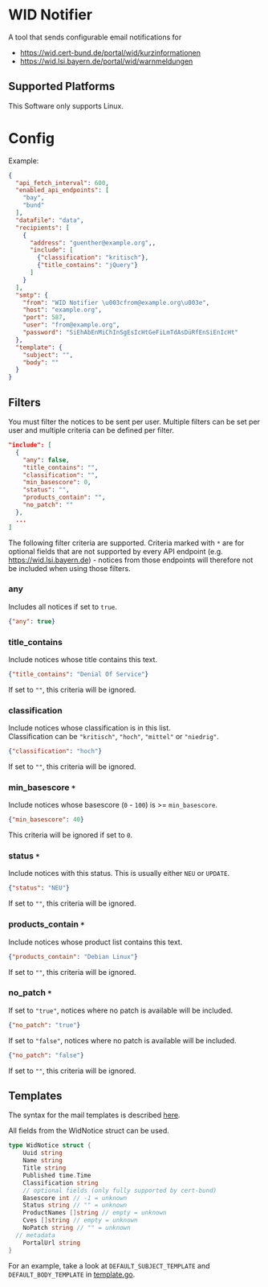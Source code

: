 # WID Notifier

A tool that sends configurable email notifications for

- https://wid.cert-bund.de/portal/wid/kurzinformationen
- https://wid.lsi.bayern.de/portal/wid/warnmeldungen

## Supported Platforms

This Software only supports Linux.

# Config

Example:

```json
{
  "api_fetch_interval": 600,
  "enabled_api_endpoints": [
    "bay",
    "bund"
  ],
  "datafile": "data",
  "recipients": [
    {
      "address": "guenther@example.org",,
      "include": [
        {"classification": "kritisch"},
        {"title_contains": "jQuery"}
      ]
    }
  ],
  "smtp": {
    "from": "WID Notifier \u003cfrom@example.org\u003e",
    "host": "example.org",
    "port": 587,
    "user": "from@example.org",
    "password": "SiEhAbEnMiChInSgEsIcHtGeFiLmTdAsDüRfEnSiEnIcHt"
  },
  "template": {
    "subject": "",
    "body": ""
  }
}
```

## Filters

You must filter the notices to be sent per user. Multiple filters can be set per user and multiple criteria can be defined per filter.

```json
"include": [
  {
    "any": false,
    "title_contains": "",
    "classification": "",
    "min_basescore": 0,
    "status": "",
    "products_contain": "",
    "no_patch": ""
  },
  ...
]
```

The following filter criteria are supported. Criteria marked with `*` are for optional fields that are not supported by every API endpoint (e.g. https://wid.lsi.bayern.de) - notices from those endpoints will therefore not be included when using those filters.

### any

Includes all notices if set to `true`.

```json
{"any": true}
```

### title_contains

Include notices whose title contains this text.

```json
{"title_contains": "Denial Of Service"}
```
If set to `""`, this criteria will be ignored.

### classification

Include notices whose classification is in this list.  
Classification can be `"kritisch"`, `"hoch"`, `"mittel"` or `"niedrig"`.

```json
{"classification": "hoch"}
```
If set to `""`, this criteria will be ignored.

### min_basescore `*`

Include notices whose basescore (`0` - `100`) is >= `min_basescore`.

```json
{"min_basescore": 40}
```
This criteria will be ignored if set to `0`.

### status `*`

Include notices with this status. This is usually either `NEU` or `UPDATE`.

```json
{"status": "NEU"}
```
If set to `""`, this criteria will be ignored.

### products_contain `*`

Include notices whose product list contains this text.

```json
{"products_contain": "Debian Linux"}
```
If set to `""`, this criteria will be ignored.

### no_patch `*`

If set to `"true"`, notices where no patch is available will be included.

```json
{"no_patch": "true"}
```

If set to `"false"`, notices where no patch is available will be included.

```json
{"no_patch": "false"}
```

If set to `""`, this criteria will be ignored.

## Templates

The syntax for the mail templates is described [here](https://pkg.go.dev/text/template).

All fields from the WidNotice struct can be used.

```go
type WidNotice struct {
	Uuid string
	Name string
	Title string
	Published time.Time
	Classification string
	// optional fields (only fully supported by cert-bund)
	Basescore int // -1 = unknown
	Status string // "" = unknown
	ProductNames []string // empty = unknown
	Cves []string // empty = unknown
	NoPatch string // "" = unknown
  // metadata
	PortalUrl string
}
```

For an example, take a look at `DEFAULT_SUBJECT_TEMPLATE` and `DEFAULT_BODY_TEMPLATE` in [template.go](./template.go).
